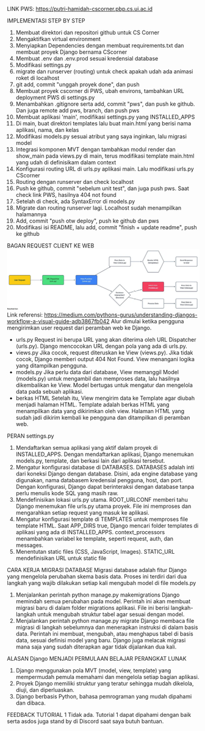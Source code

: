 LINK PWS: https://putri-hamidah-cscorner.pbp.cs.ui.ac.id

IMPLEMENTASI STEP BY STEP
1. Membuat direktori dan repositori github untuk CS Corner
2. Mengaktifkan virtual environment
3. Menyiapkan Dependencies dengan membuat requirements.txt dan membuat proyek Django bernama CScorner
4. Membuat .env dan .env.prod sesuai kredensial database
5. Modifikasi settings.py
6. migrate dan runserver (routing) untuk check apakah udah ada animasi roket di localhost
7. git add, commit "unggah proyek done", dan push
8. Membuat proyek cscorner di PWS, ubah environs, tambahkan URL deployment PWS di settings.py
9. Menambahkan .gitignore serta add, commit "pws", dan push ke github. Dan juga remote add pws, branch, dan push pws
10. Membuat aplikasi 'main', modifikasi settings.py yang INSTALLED_APPS
11. Di main, buat direktori templates lalu buat main.html yang berisi nama aplikasi, nama, dan kelas
12. Modifikasi models.py sesuai atribut yang saya inginkan, lalu migrasi model
13. Integrasi komponen MVT dengan tambahkan modul render dan show_main pada views.py di main, terus modifikasi template main.html yang udah di definisikam dalam context
14. Konfigurasi routing URL di urls.py aplikasi main. Lalu modifikasi urls.py CScorner
15. Routing dengan runserver dan check localhost
16. Push ke github, commit "sebelum unit test", dan juga push pws. Saat check link PWS, hasilnya 404 not found
17. Setelah di check, ada SyntaxError di models.py
18. Migrate dan routing runserver lagi. Localhost sudah menampilkan halamannya
19. Add, commit "push otw deploy", push ke github dan pws
20. Modifikasi isi README, lalu add, commit "finish + update readme", push ke github

BAGAN REQUEST CLIENT KE WEB
![BAGAN FRAMEWORK](image.png)
Link referensi: https://medium.com/pythons-gurus/understanding-djangos-workflow-a-visual-guide-adb3867fb042 
Alur dimulai ketika pengguna mengirimkan user request dari peramban web ke Django. 
* urls.py
Request ini berupa URL yang akan diterima oleh URL Dispatcher (urls.py). Django mencocokan URL dengan pola yang ada di urls.py. 
* views.py
Jika cocok, request diteruskan ke View (views.py). Jika tidak cocok, Django memberi output 404 Not Found. View menangani logika yang ditampilkan pengguna.
* models.py
Jika perlu data dari database, View memanggil Model (models.py) untuk mengambil dan memproses data, lalu hasilnya dikembalikan ke View. Model bertugas untuk mengatur dan mengelola data pada sebuah aplikasi.
* berkas HTML
Setelah itu, View mengirim data ke Template agar diubah menjadi halaman HTML. Template adalah berkas HTML yang menampilkan data yang dikirimkan oleh view. Halaman HTML yang sudah jadi dikirim kembali ke pengguna dan ditampilkan di peramban web.

PERAN settings.py
1. Mendaftarkan semua aplikasi yang aktif dalam proyek di INSTALLED_APPS. Dengan mendaftarkan aplikasi, Django menemukan models.py, template, dan berkasi lain dari aplikasi tersebut.
2. Mengatur konfigurasi database di DATABASES. DATABASES adalah inti dari koneksi Django dengan database. Disini, ada engine database yang digunakan, nama databasem kredensial pengguna, host, dan port. Dengan konfigurasi, Django dapat berinteraksi dengan database tanpa perlu menulis kode SQL yang masih raw.
3. Mendefinisikan lokasi urls.py utama. ROOT_URLCONF memberi tahu Django menemukan file urls.py utama proyek. File ini memproses dan mengarahkan setiap request yang masuk ke aplikasi.
4. Mengatur konfigurasi template di TEMPLATES untuk memproses file template HTML. Saat APP_DIRS true, Django mencari folder templates di aplikasi yang ada di INSTALLED_APPS. context_processors menambahkan variabel ke template, seperti request, auth, dan messages.
5. Menentutan static files (CSS, JavaScript, Images). STATIC_URL mendefinisikan URL untuk static file

CARA KERJA MIGRASI DATABASE
Migrasi database adalah fitur Django yang mengelola perubahan skema basis data. Proses ini terdiri dari dua langkah yang wajib dilakukan setiap kali mengubah model di file models.py
1. Menjalankan perintah python manage.py makemigrations
Django memindah semua perubahan pada model. Perintah ini akan membuat migrasi baru di dalam folder migrations aplikasi. File ini berisi langkah-langkah untuk mengubah  struktur tabel agar sesuai dengan model.
2. Menjalankan perintah python manage.py migrate
Django membaca file migrasi di langkah sebelumnya dan menerapkan instruksi di dalam basis data. Perintah ini membuat, mengubah, atau menghapus tabel di basis data, sesuai definisi model yang baru. Django juga melacak migrasi mana saja yang sudah diterapkan agar tidak dijalankan dua kali.

ALASAN Django MENJADI PERMULAAN BELAJAR PERANGKAT LUNAK
1. Django menggunakan pola MVT (model, view, template) yang mempermudah pemula memahami dan mengelola setiap bagian aplikasi.
2. Proyek Django memiliki struktur yang teratur sehingga mudah dikelola, diuji, dan diperluaskan.
3. Django berbasis Python, bahasa pemrograman yang mudah dipahami dan dibaca.

FEEDBACK TUTORIAL 1
Tidak ada. Tutorial 1 dapat dipahami dengan baik serta asdos juga stand by di Discord saat saya butuh bantuan.
